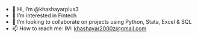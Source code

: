 - 👋 Hi, I’m @khashayarplus3
- 👀 I’m interested in Fintech
- 💞️ I’m looking to collaborate on projects using Python, Stata, Excel & SQL 
- 📫 How to reach me: IM: khashayar2000z@gmail.com

<!---
khashayarplus3/khashayarplus3 is a ✨ special ✨ repository because its `README.md` (this file) appears on your GitHub profile.
You can click the Preview link to take a look at your changes.
--->
